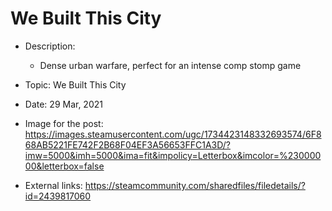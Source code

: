 # We Built This City

- Description:
    - Dense urban warfare, perfect for an intense comp stomp game

- Topic: We Built This City

- Date: 29 Mar, 2021 

- Image for the post: https://images.steamusercontent.com/ugc/1734423148332693574/6F868AB5221FE742F2B68F04EF3A56653FFC1A3D/?imw=5000&imh=5000&ima=fit&impolicy=Letterbox&imcolor=%23000000&letterbox=false

- External links: https://steamcommunity.com/sharedfiles/filedetails/?id=2439817060
